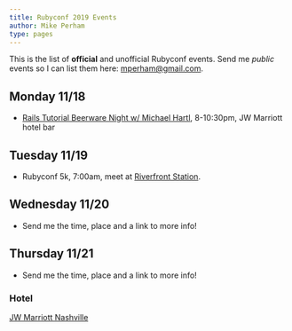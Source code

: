 ```yaml
---
title: Rubyconf 2019 Events
author: Mike Perham
type: pages
---
```


This is the list of **official** and unofficial Rubyconf events.
Send me *public* events so I can list them here: mperham@gmail.com.

## Monday 11/18

* [Rails Tutorial Beerware Night w/ Michael Hartl](https://www.eventbrite.com/e/10th-semi-annual-rails-tutorial-beerware-night-tickets-80972110763), 8-10:30pm, JW Marriott hotel bar

## Tuesday 11/19

* Rubyconf 5k, 7:00am, meet at [Riverfront Station](https://goo.gl/maps/11qRsFEyn1dvrVFk9).

## Wednesday 11/20

* Send me the time, place and a link to more info!

## Thursday 11/21

* Send me the time, place and a link to more info!


### Hotel

[JW Marriott Nashville](https://goo.gl/maps/7JWwvgojD162)
